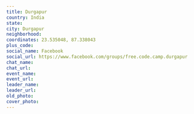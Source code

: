 ```yaml
---
title: Durgapur
country: India
state: 
city: Durgapur
neighborhood: 
coordinates: 23.535048, 87.338043
plus_code:
social_name: Facebook
social_url: https://www.facebook.com/groups/free.code.camp.durgapur
chat_name:
chat_url:
event_name:
event_url:
leader_name:
leader_url:
old_photo: 
cover_photo:
---
```

